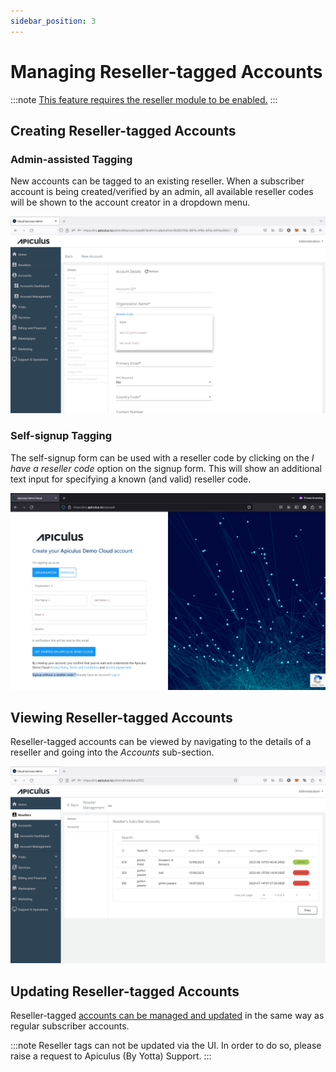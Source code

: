 ```yaml
---
sidebar_position: 3
---
```

# Managing Reseller-tagged Accounts
:::note
[This feature requires the reseller module to be enabled.](/docs/GettingStarted/AdvancedConfigurations/EnablingResellerModule)
:::

## Creating Reseller-tagged Accounts

### Admin-assisted Tagging

New accounts can be tagged to an existing reseller. When a subscriber account is being created/verified by an admin, all available reseller codes will be shown to the account creator in a dropdown menu.

 ![Managing Reseller-tagged Accounts](img/Reseller-taggedAc1.png)

### Self-signup Tagging

The self-signup form can be used with a reseller code by clicking on the _I have a reseller code_ option on the signup form. This will show an additional text input for specifying a known (and valid) reseller code.

 ![Managing Reseller-tagged Accounts](img/Reseller-taggedAc2.png)

## Viewing Reseller-tagged Accounts

Reseller-tagged accounts can be viewed by navigating to the details of a reseller and going into the _Accounts_ sub-section.

 ![Managing Reseller-tagged Accounts](img/Reseller-taggedAc3.png)

## Updating Reseller-tagged Accounts

Reseller-tagged [accounts can be managed and updated](/docs/Administration/SubscribersandAccounts/CreatingandUpdatingSubscriberAccounts) in the same way as regular subscriber accounts.

:::note
Reseller tags can not be updated via the UI. In order to do so, please raise a request to Apiculus (By Yotta) Support.
:::





